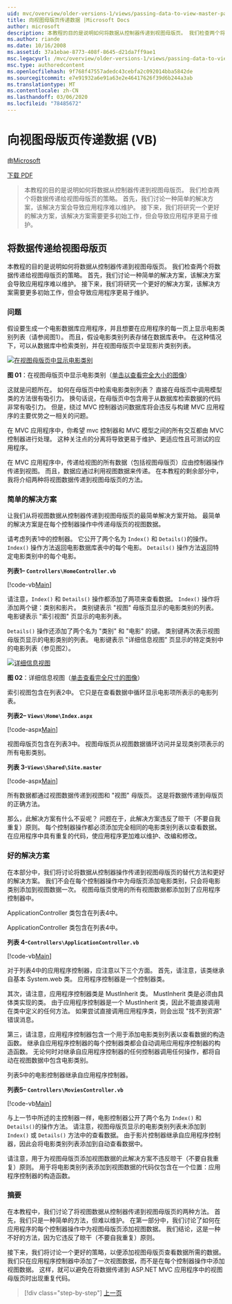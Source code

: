```yaml
---
uid: mvc/overview/older-versions-1/views/passing-data-to-view-master-pages-vb
title: 向视图母版页传递数据 |Microsoft Docs
author: microsoft
description: 本教程的目的是说明如何将数据从控制器传递到视图母版页。 我们检查两个将数据传递到视图的策略 。
ms.author: riande
ms.date: 10/16/2008
ms.assetid: 37a1ebae-8773-408f-8645-d21da7ff9ae1
msc.legacyurl: /mvc/overview/older-versions-1/views/passing-data-to-view-master-pages-vb
msc.type: authoredcontent
ms.openlocfilehash: 9f768f47557adedc43cebfa2c092014bba5842de
ms.sourcegitcommit: e7e91932a6e91a63e2e46417626f39d6b244a3ab
ms.translationtype: MT
ms.contentlocale: zh-CN
ms.lasthandoff: 03/06/2020
ms.locfileid: "78485672"
---
```

# <a name="passing-data-to-view-master-pages-vb"></a>向视图母版页传递数据 (VB)

由[Microsoft](https://github.com/microsoft)

[下载 PDF](https://download.microsoft.com/download/e/f/3/ef3f2ff6-7424-48f7-bdaa-180ef64c3490/ASPNET_MVC_Tutorial_13_VB.pdf)

> 本教程的目的是说明如何将数据从控制器传递到视图母版页。 我们检查两个将数据传递给视图母版页的策略。 首先，我们讨论一种简单的解决方案，该解决方案会导致应用程序难以维护。 接下来，我们将研究一个更好的解决方案，该解决方案需要更多初始工作，但会导致应用程序更易于维护。

## <a name="passing-data-to-view-master-pages"></a>将数据传递给视图母版页

本教程的目的是说明如何将数据从控制器传递到视图母版页。 我们检查两个将数据传递给视图母版页的策略。 首先，我们讨论一种简单的解决方案，该解决方案会导致应用程序难以维护。 接下来，我们将研究一个更好的解决方案，该解决方案需要更多初始工作，但会导致应用程序更易于维护。

### <a name="the-problem"></a>问题

假设要生成一个电影数据库应用程序，并且想要在应用程序的每一页上显示电影类别列表（请参阅图1）。 而且，假设电影类别列表存储在数据库表中。 在这种情况下，可以从数据库中检索类别，并在视图母版页中呈现影片类别列表。

[![在视图母版页中显示电影类别](passing-data-to-view-master-pages-vb/_static/image2.png)](passing-data-to-view-master-pages-vb/_static/image1.png)

**图 01**：在视图母版页中显示电影类别（[单击以查看完全大小的图像](passing-data-to-view-master-pages-vb/_static/image3.png)）

这就是问题所在。 如何在母版页中检索电影类别列表？ 直接在母版页中调用模型类的方法很有吸引力。 换句话说，在母版页中包含用于从数据库检索数据的代码非常有吸引力。 但是，绕过 MVC 控制器访问数据库将会违反与构建 MVC 应用程序的主要优势之一相关的问题。

在 MVC 应用程序中，你希望 mvc 控制器和 MVC 模型之间的所有交互都由 MVC 控制器进行处理。 这种关注点的分离将导致更易于维护、更适应性且可测试的应用程序。

在 MVC 应用程序中，传递给视图的所有数据（包括视图母版页）应由控制器操作传递到视图。 而且，数据应通过利用视图数据来传递。 在本教程的剩余部分中，我将介绍两种将视图数据传递到视图母版页的方法。

### <a name="the-simple-solution"></a>简单的解决方案

让我们从将视图数据从控制器传递到视图母版页的最简单解决方案开始。 最简单的解决方案是在每个控制器操作中传递母版页的视图数据。

请考虑列表1中的控制器。 它公开了两个名为 `Index()` 和 `Details()`的操作。 `Index()` 操作方法返回电影数据库表中的每个电影。 `Details()` 操作方法返回特定电影类别中的每个电影。

**列表1– `Controllers\HomeController.vb`**

[!code-vb[Main](passing-data-to-view-master-pages-vb/samples/sample1.vb)]

请注意，`Index()` 和 `Details()` 操作都添加了两项来查看数据。 `Index()` 操作将添加两个键：类别和影片。 类别键表示 "视图" 母版页显示的电影类别的列表。 电影键表示 "索引视图" 页显示的电影列表。

`Details()` 操作还添加了两个名为 "类别" 和 "电影" 的键。 类别键再次表示视图母版页显示的电影类别的列表。 电影键表示 "详细信息视图" 页显示的特定类别中的电影列表（参见图2）。

[![详细信息视图](passing-data-to-view-master-pages-vb/_static/image5.png)](passing-data-to-view-master-pages-vb/_static/image4.png)

**图 02**：详细信息视图（[单击查看完全尺寸的图像](passing-data-to-view-master-pages-vb/_static/image6.png)）

索引视图包含在列表2中。 它只是在查看数据中循环显示电影项所表示的电影列表。

**列表2– `Views\Home\Index.aspx`**

[!code-aspx[Main](passing-data-to-view-master-pages-vb/samples/sample2.aspx)]

视图母版页包含在列表3中。 视图母版页从视图数据循环访问并呈现类别项表示的所有电影类别。

**列表 3-`Views\Shared\Site.master`**

[!code-aspx[Main](passing-data-to-view-master-pages-vb/samples/sample3.aspx)]

所有数据都通过视图数据传递到视图和 "视图" 母版页。 这是将数据传递到母版页的正确方法。

那么，此解决方案有什么不妥呢？ 问题在于，此解决方案违反了晾干（不要自我重复）原则。 每个控制器操作都必须添加完全相同的电影类别列表以查看数据。 在应用程序中具有重复的代码，使应用程序更加难以维护、改编和修改。

### <a name="the-good-solution"></a>好的解决方案

在本部分中，我们将讨论将数据从控制器操作传递到视图母版页的替代方法和更好的解决方案。 我们不会在每个控制器操作中为母版页添加电影类别，只会将电影类别添加到视图数据一次。 视图母版页使用的所有视图数据都添加到了应用程序控制器中。

ApplicationController 类包含在列表4中。

ApplicationController 类包含在列表4中。

**列表 4-`Controllers\ApplicationController.vb`**

[!code-vb[Main](passing-data-to-view-master-pages-vb/samples/sample4.vb)]

对于列表4中的应用程序控制器，应注意以下三个方面。 首先，请注意，该类继承自基本 System.web 类。 应用程序控制器是一个控制器类。

其次，请注意，应用程序控制器类是 MustInherit 类。 MustInherit 类是必须由具体类实现的类。 由于应用程序控制器是一个 MustInherit 类，因此不能直接调用在类中定义的任何方法。 如果尝试直接调用应用程序类，则会出现 "找不到资源" 错误消息。

第三，请注意，应用程序控制器包含一个用于添加电影类别列表以查看数据的构造函数。 继承自应用程序控制器的每个控制器类都会自动调用应用程序控制器的构造函数。 无论何时对继承自应用程序控制器的任何控制器调用任何操作，都将自动在视图数据中包含电影类别。

列表5中的电影控制器继承自应用程序控制器。

**列表5– `Controllers\MoviesController.vb`**

[!code-vb[Main](passing-data-to-view-master-pages-vb/samples/sample5.vb)]

与上一节中所述的主控制器一样，电影控制器公开了两个名为 `Index()` 和 `Details()`的操作方法。 请注意，视图母版页显示的电影类别列表未添加到 `Index()` 或 `Details()` 方法中的查看数据。 由于影片控制器继承自应用程序控制器，因此会将电影类别列表添加到自动查看数据中。

请注意，用于为视图母版页添加视图数据的此解决方案不违反晾干（不要自我重复）原则。 用于将电影类别列表添加到视图数据的代码仅包含在一个位置：应用程序控制器的构造函数。

### <a name="summary"></a>摘要

在本教程中，我们讨论了将视图数据从控制器传递到视图母版页的两种方法。 首先，我们只是一种简单的方法，但难以维护。 在第一部分中，我们讨论了如何在应用程序的每个控制器操作中为视图母版页添加视图数据。 我们结论，这是一种不好的方法，因为它违反了晾干（不要自我重复）原则。

接下来，我们将讨论一个更好的策略，以便添加视图母版页查看数据所需的数据。 我们只在应用程序控制器中添加了一次视图数据，而不是在每个控制器操作中添加视图数据。 这样，就可以避免在将数据传递到 ASP.NET MVC 应用程序中的视图母版页时出现重复代码。

> [!div class="step-by-step"]
> [上一页](creating-page-layouts-with-view-master-pages-vb.md)
